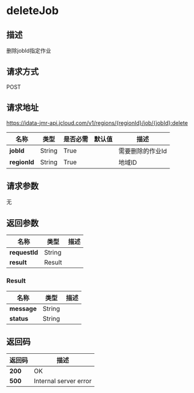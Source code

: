 # deleteJob


## 描述
删除jobId指定作业

## 请求方式
POST

## 请求地址
https://idata-jmr-api.jcloud.com/v1/regions/{regionId}/job/{jobId}:delete

|名称|类型|是否必需|默认值|描述|
|---|---|---|---|---|
|**jobId**|String|True| |需要删除的作业Id|
|**regionId**|String|True| |地域ID|

## 请求参数
无


## 返回参数
|名称|类型|描述|
|---|---|---|
|**requestId**|String| |
|**result**|Result| |

### Result
|名称|类型|描述|
|---|---|---|
|**message**|String| |
|**status**|String| |

## 返回码
|返回码|描述|
|---|---|
|**200**|OK|
|**500**|Internal server error|
